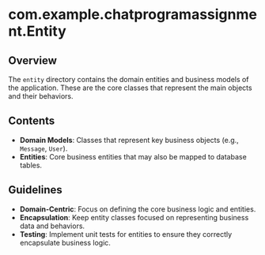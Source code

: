 # com.example.chatprogramassignment.Entity

## Overview

The `entity` directory contains the domain entities and business models of the application. These are the core classes that represent the main objects and their behaviors.

## Contents

- **Domain Models**: Classes that represent key business objects (e.g., `Message`, `User`).
- **Entities**: Core business entities that may also be mapped to database tables.

## Guidelines

- **Domain-Centric**: Focus on defining the core business logic and entities.
- **Encapsulation**: Keep entity classes focused on representing business data and behaviors.
- **Testing**: Implement unit tests for entities to ensure they correctly encapsulate business logic.